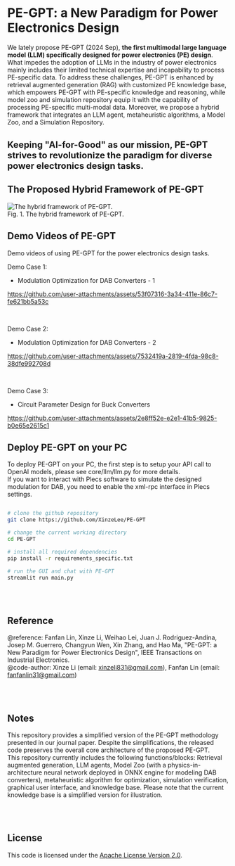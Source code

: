 
# PE-GPT: a New Paradigm for Power Electronics Design

We lately propose PE-GPT (2024 Sep), **the first multimodal large language model (LLM) specifically designed for power electronics (PE) design**. What impedes the adoption of LLMs in the industry of power electronics mainly includes their limited technical expertise and incapability to process PE-specific data. To address these challenges, PE-GPT is enhanced by retrieval augmented generation (RAG) with customized PE knowledge base, which empowers PE-GPT with PE-specific knowledge and reasoning, while model zoo and simulation repository equip it with the capability of processing PE-specific multi-modal data. Moreover, we propose a hybrid framework that integrates an LLM agent, metaheuristic algorithms, a Model Zoo, and a Simulation Repository. 
<br><br>

<span style="font-size:20px;"><b>Keeping "AI-for-Good" as our mission, PE-GPT strives to revolutionize the paradigm for diverse power electronics design tasks.</b></b></span>


## The Proposed Hybrid Framework of PE-GPT
![The hybrid framework of PE-GPT.](https://github.com/user-attachments/assets/fa246d51-ea4e-4fce-967f-b584ee5da586)
<br>Fig. 1. The hybrid framework of PE-GPT.


## Demo Videos of PE-GPT
Demo videos of using PE-GPT for the power electronics design tasks.
<br>

Demo Case 1:
  * Modulation Optimization for DAB Converters - 1

https://github.com/user-attachments/assets/53f07316-3a34-411e-86c7-fe621bb5a53c

<br>

Demo Case 2:
  * Modulation Optimization for DAB Converters - 2

https://github.com/user-attachments/assets/7532419a-2819-4fda-98c8-38dfe992708d

<br>

Demo Case 3:
  * Circuit Parameter Design for Buck Converters

https://github.com/user-attachments/assets/2e8ff52e-e2e1-41b5-9825-b0e65e2615c1


## Deploy PE-GPT on your PC
To deploy PE-GPT on your PC, the first step is to setup your API call to OpenAI models, please see core/llm/llm.py for more details. <br>
If you want to interact with Plecs software to simulate the designed modulation for DAB, you need to enable the xml-rpc interface in Plecs settings.

```bash

# clone the github repository
git clone https://github.com/XinzeLee/PE-GPT

# change the current working directory
cd PE-GPT

# install all required dependencies
pip install -r requirements_specific.txt

# run the GUI and chat with PE-GPT
streamlit run main.py

```
<br><br>

## Reference
@reference: Fanfan Lin, Xinze Li, Weihao Lei, Juan J. Rodriguez-Andina, Josep M. Guerrero, Changyun Wen, Xin Zhang, and Hao Ma, "PE-GPT: a New Paradigm for Power Electronics Design", IEEE Transactions on Industrial Electronics.
<br>
@code-author: Xinze Li (email: xinzeli831@gmail.com), Fanfan Lin (email: fanfanlin31@gmail.com)

<br><br>
## Notes
This repository provides a simplified version of the PE-GPT methodology presented in our journal paper. Despite the simplifications, the released code preserves the overall core architecture of the proposed PE-GPT.
<br>
This repository currently includes the following functions/blocks: Retrieval augmented generation, LLM agents, Model Zoo (with a physics-in-architecture neural network deployed in ONNX engine for modeling DAB converters), metaheuristic algorithm for optimization, simulation verification, graphical user interface, and knowledge base. Please note that the current knowledge base is a simplified version for illustration. 

<br><br>
## License

This code is licensed under the [Apache License Version 2.0](./LICENSE).

